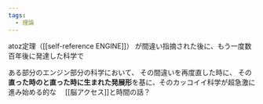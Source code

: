 ```yaml
---
tags:
  - 理論
---
```

atoz定理（[[self-reference ENGINE]]）
が間違い指摘された後に、もう一度数百年後に発達した科学で

ある部分のエンジン部分の科学において、
その間違いを再度直した時に、
その**直った時のと直った時に生まれた発展形**を基に、そのカッコイイ科学が超急激に進み始める的な　
[[脳アクセス]]と時間の話？
